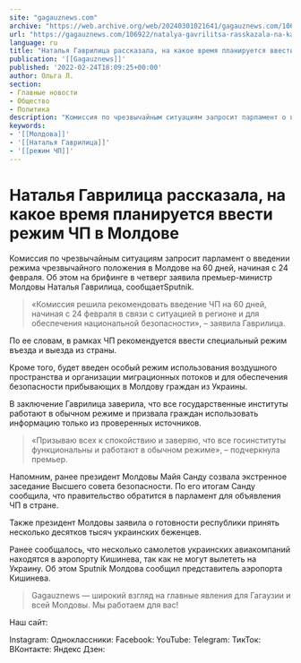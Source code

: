 ```yaml
---
site: "gagauznews.com"
archive: "https://web.archive.org/web/20240301021641/gagauznews.com/106922/natalya-gavrilitsa-rasskazala-na-kakoe-vremya-planiruetsya-vvesti-rezhim-chp-v-moldove.html"
url: "https://gagauznews.com/106922/natalya-gavrilitsa-rasskazala-na-kakoe-vremya-planiruetsya-vvesti-rezhim-chp-v-moldove.html"
language: ru
title: "Наталья Гаврилица рассказала, на какое время планируется ввести режим ЧП в Молдове"
publication: '[[Gagauznews]]'
published: '2022-02-24T18:09:25+00:00'
author: Ольга Л.
section:
- Главные новости
- Общество
- Политика
description: "Комиссия по чрезвычайным ситуациям запросит парламент о введении режима чрезвычайного положения в Молдове на 60 дней, начиная с 24 февраля. Об этом на брифинге в четверг заявила премьер-министр Молдовы Наталья Гаврилица, сообщает Sputnik. «Комиссия решила рекомендовать введение ЧП на 60 дней, начиная с 24 февраля в связи с ситуацией в регионе и для обеспечения национальной безопасности», – заявила Гаврилица. По ее словам, в рамках ЧП рекомендуется ввести специальный режим въезда и выезда из страны. Кроме того, будет введен особый режим использования воздушного пространства и организации миграционных потоков и для обеспечения безопасности прибывающих в Молдову граждан из Украины. В заключение Гаврилица […]"
keywords:
- '[[Молдова]]'
- '[[Наталья Гаврилица]]'
- '[[режим ЧП]]'
---
```


# Наталья Гаврилица рассказала, на какое время планируется ввести режим ЧП в Молдове

Комиссия по чрезвычайным ситуациям запросит парламент о введении режима чрезвычайного положения в Молдове на 60 дней, начиная с 24 февраля. Об этом на брифинге в четверг заявила премьер-министр Молдовы Наталья Гаврилица, сообщаетSputnik.

> «Комиссия решила рекомендовать введение ЧП на 60 дней, начиная с 24 февраля в связи с ситуацией в регионе и для обеспечения национальной безопасности», – заявила Гаврилица.

По ее словам, в рамках ЧП рекомендуется ввести специальный режим въезда и выезда из страны.

Кроме того, будет введен особый режим использования воздушного пространства и организации миграционных потоков и для обеспечения безопасности прибывающих в Молдову граждан из Украины.

В заключение Гаврилица заверила, что все государственные институты работают в обычном режиме и призвала граждан использовать информацию только из проверенных источников.

> «Призываю всех к спокойствию и заверяю, что все госинституты функциональны и работают в обычном режиме», – подчеркнула премьер.

Напомним, ранее президент Молдовы Майя Санду созвала экстренное заседание Высшего совета безопасности. По его итогам Санду сообщила, что правительство обратится в парламент для объявления ЧП в стране.

Также президент Молдовы заявила о готовности республики принять несколько десятков тысяч украинских беженцев.

Ранее сообщалось, что несколько самолетов украинских авиакомпаний находятся в аэропорту Кишинева, так как не могут вылететь на Украину. Об этом Sputnik Молдова сообщил представитель аэропорта Кишинева.

> Gagauznews — широкий взгляд на главные явления для Гагаузии и всей Молдовы. Мы работаем для вас!

Наш сайт:

Instagram: Одноклассники: Facebook: YouTube: Telegram: ТикТок: ВКонтакте: Яндекс Дзен:
